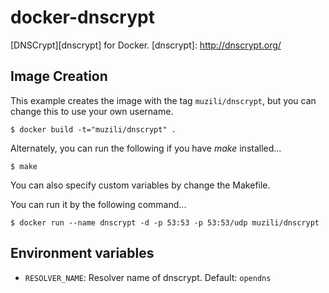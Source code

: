 docker-dnscrypt
=================

[DNSCrypt][dnscrypt] for Docker.
[dnscrypt]: http://dnscrypt.org/

## Image Creation

This example creates the image with the tag `muzili/dnscrypt`, but you can change this to use your own username.

```
$ docker build -t="muzili/dnscrypt" .
```

Alternately, you can run the following if you have *make* installed...

```
$ make
```

You can also specify custom variables by change the Makefile.

You can run it by the following command...

```
$ docker run --name dnscrypt -d -p 53:53 -p 53:53/udp muzili/dnscrypt
```


## Environment variables

 - `RESOLVER_NAME`: Resolver name of dnscrypt. Default: `opendns`
